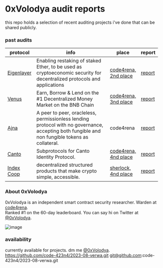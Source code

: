 # 0xVolodya audit reports

this repo holds a selection of recent auditing projects i've done that can be shared publicly.

### past audits

| protocol                                   | info | place                                                                                                        | report                          |
|--------------------------------------------| ---- |--------------------------------------------------------------------------------------------------------------|---------------------------------|
| [Eigenlayer](https://www.eigenlayer.xyz/)  | Enabling restaking of staked Ether, to be used as cryptoeconomic security for decentralized protocols and applications | [code4rena,<br /> 2nd place](https://code4rena.com/contests/2023-04-eigenlayer-contest#top)                  | [report](reports/eigenlayer.md) |
| [Venus](https://app.venus.io/)             | Earn, Borrow & Lend on the #1 Decentralized Money Market on the BNB Chain | [code4rena,<br /> 3nd place](https://code4rena.com/contests/2023-05-venus-protocol-isolated-pools#top)       | [report](reports/venus.md)      |
| [Ajna](https://www.ajna.finance/)          | A peer to peer, oracleless, permissionless lending protocol with no governance, accepting both fungible and non fungible tokens as collateral. | code4rena                                                                                                    | [report](reports/ajna.md)       |
| [Canto](https://www.cantoidentity.build/) | Subprotocols for Canto Identity Protocol. | [code4rena,<br /> 4nd place](https://code4rena.com/contests/2023-03-canto-identity-subprotocols-contest#top) | [report](reports/canto.md)      |
| [Index Coop](https://indexcoop.com/) | decentralized structured products that make crypto simple, accessible. | [sherlock,<br /> 4nd place](https://discord.com/channels/812037309376495636/1109133391904915557/1135569315924557914)  | [report](reports/index-coop.md)      |

### About **0xVolodya**

0xVolodya is an independent smart contract security researcher. Warden at [code4rena](https://code4rena.com/).\
Ranked #1 on the 60-day leaderboard. You can say hi on Twitter at [@0xVolodya](https://twitter.com/0xVolodya).

![image](https://pbs.twimg.com/profile_banners/3988136668/1688113444/1500x500)

### availability

currently available for projects. dm me [@0xVolodya](https://twitter.com/0xVolodya).
https://github.com/code-423n4/2023-08-verwa.git
git@github.com:code-423n4/2023-08-verwa.git